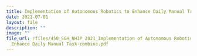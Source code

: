 ```yaml
---
title: Implementation of Autonomous Robotics to Enhance Daily Manual Task
date: 2021-07-01
layout: file
description: ""
image: ""
file_url: /files/450_SGH_NHIP 2021_Implementation of Autonomous Robotics to
  Enhance Daily Manual Task-combine.pdf
---
```

